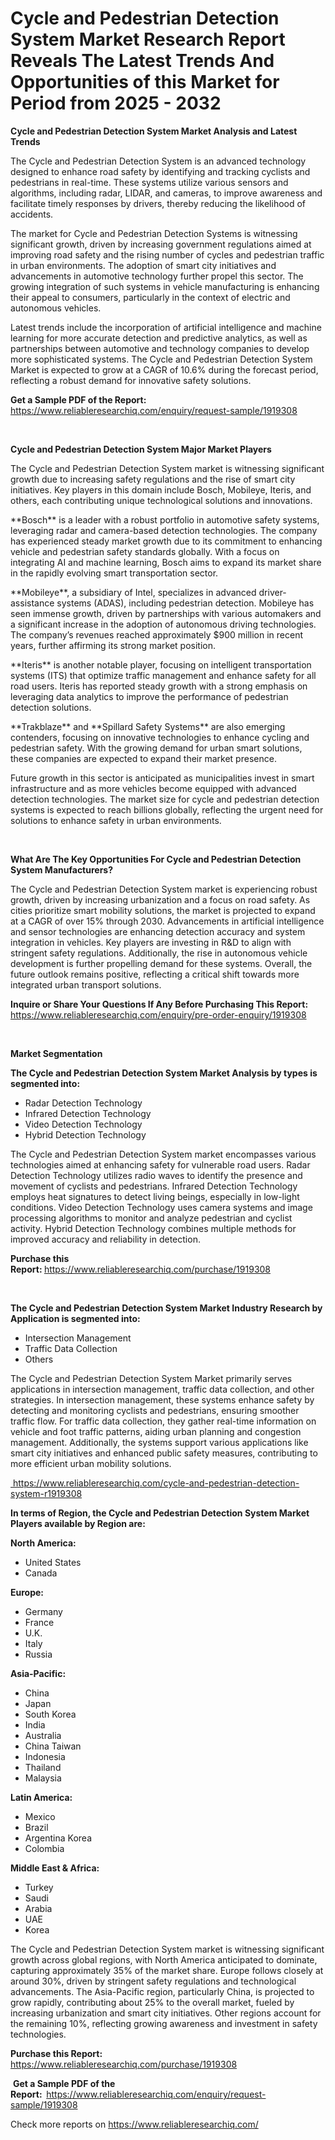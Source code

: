 <p><h1>Cycle and Pedestrian Detection System Market Research Report Reveals The Latest Trends And Opportunities of this Market for Period from 2025 - 2032</h1></p><p><strong>Cycle and Pedestrian Detection System Market Analysis and Latest Trends</strong></p>
<p><p>The Cycle and Pedestrian Detection System is an advanced technology designed to enhance road safety by identifying and tracking cyclists and pedestrians in real-time. These systems utilize various sensors and algorithms, including radar, LIDAR, and cameras, to improve awareness and facilitate timely responses by drivers, thereby reducing the likelihood of accidents. </p><p>The market for Cycle and Pedestrian Detection Systems is witnessing significant growth, driven by increasing government regulations aimed at improving road safety and the rising number of cycles and pedestrian traffic in urban environments. The adoption of smart city initiatives and advancements in automotive technology further propel this sector. The growing integration of such systems in vehicle manufacturing is enhancing their appeal to consumers, particularly in the context of electric and autonomous vehicles.</p><p>Latest trends include the incorporation of artificial intelligence and machine learning for more accurate detection and predictive analytics, as well as partnerships between automotive and technology companies to develop more sophisticated systems. The Cycle and Pedestrian Detection System Market is expected to grow at a CAGR of 10.6% during the forecast period, reflecting a robust demand for innovative safety solutions.</p></p>
<p><strong>Get a Sample PDF of the Report:&nbsp;</strong> <a href="https://www.reliableresearchiq.com/enquiry/request-sample/1919308?utm_campaign=2810&utm_medium=2&utm_source=Github&utm_content=ia&utm_term=31032025&utm_id=cycle-and-pedestrian-detection-system">https://www.reliableresearchiq.com/enquiry/request-sample/1919308</a></p>
<p>&nbsp;</p>
<p><strong>Cycle and Pedestrian Detection System Major Market Players</strong></p>
<p><p>The Cycle and Pedestrian Detection System market is witnessing significant growth due to increasing safety regulations and the rise of smart city initiatives. Key players in this domain include Bosch, Mobileye, Iteris, and others, each contributing unique technological solutions and innovations.</p><p>**Bosch** is a leader with a robust portfolio in automotive safety systems, leveraging radar and camera-based detection technologies. The company has experienced steady market growth due to its commitment to enhancing vehicle and pedestrian safety standards globally. With a focus on integrating AI and machine learning, Bosch aims to expand its market share in the rapidly evolving smart transportation sector.</p><p>**Mobileye**, a subsidiary of Intel, specializes in advanced driver-assistance systems (ADAS), including pedestrian detection. Mobileye has seen immense growth, driven by partnerships with various automakers and a significant increase in the adoption of autonomous driving technologies. The company’s revenues reached approximately $900 million in recent years, further affirming its strong market position.</p><p>**Iteris** is another notable player, focusing on intelligent transportation systems (ITS) that optimize traffic management and enhance safety for all road users. Iteris has reported steady growth with a strong emphasis on leveraging data analytics to improve the performance of pedestrian detection solutions.</p><p>**Trakblaze** and **Spillard Safety Systems** are also emerging contenders, focusing on innovative technologies to enhance cycling and pedestrian safety. With the growing demand for urban smart solutions, these companies are expected to expand their market presence.</p><p>Future growth in this sector is anticipated as municipalities invest in smart infrastructure and as more vehicles become equipped with advanced detection technologies. The market size for cycle and pedestrian detection systems is expected to reach billions globally, reflecting the urgent need for solutions to enhance safety in urban environments.</p></p>
<p>&nbsp;</p>
<p><strong>What Are The Key Opportunities For Cycle and Pedestrian Detection System Manufacturers?</strong></p>
<p><p>The Cycle and Pedestrian Detection System market is experiencing robust growth, driven by increasing urbanization and a focus on road safety. As cities prioritize smart mobility solutions, the market is projected to expand at a CAGR of over 15% through 2030. Advancements in artificial intelligence and sensor technologies are enhancing detection accuracy and system integration in vehicles. Key players are investing in R&D to align with stringent safety regulations. Additionally, the rise in autonomous vehicle development is further propelling demand for these systems. Overall, the future outlook remains positive, reflecting a critical shift towards more integrated urban transport solutions.</p></p>
<p><strong>Inquire or Share Your Questions If Any Before Purchasing This Report:</strong> <a href="https://www.reliableresearchiq.com/enquiry/pre-order-enquiry/1919308?utm_campaign=2810&utm_medium=2&utm_source=Github&utm_content=ia&utm_term=31032025&utm_id=cycle-and-pedestrian-detection-system">https://www.reliableresearchiq.com/enquiry/pre-order-enquiry/1919308</a></p>
<p>&nbsp;</p>
<p><strong>Market Segmentation</strong></p>
<p><strong>The Cycle and Pedestrian Detection System Market Analysis by types is segmented into:</strong></p>
<p><ul><li>Radar Detection Technology</li><li>Infrared Detection Technology</li><li>Video Detection Technology</li><li>Hybrid Detection Technology</li></ul></p>
<p><p>The Cycle and Pedestrian Detection System market encompasses various technologies aimed at enhancing safety for vulnerable road users. Radar Detection Technology utilizes radio waves to identify the presence and movement of cyclists and pedestrians. Infrared Detection Technology employs heat signatures to detect living beings, especially in low-light conditions. Video Detection Technology uses camera systems and image processing algorithms to monitor and analyze pedestrian and cyclist activity. Hybrid Detection Technology combines multiple methods for improved accuracy and reliability in detection.</p></p>
<p><strong>Purchase this Report:&nbsp;</strong><a href="https://www.reliableresearchiq.com/purchase/1919308?utm_campaign=2810&utm_medium=2&utm_source=Github&utm_content=ia&utm_term=31032025&utm_id=cycle-and-pedestrian-detection-system">https://www.reliableresearchiq.com/purchase/1919308</a></p>
<p>&nbsp;</p>
<p><strong>The Cycle and Pedestrian Detection System Market Industry Research by Application is segmented into:</strong></p>
<p><ul><li>Intersection Management</li><li>Traffic Data Collection</li><li>Others</li></ul></p>
<p><p>The Cycle and Pedestrian Detection System Market primarily serves applications in intersection management, traffic data collection, and other strategies. In intersection management, these systems enhance safety by detecting and monitoring cyclists and pedestrians, ensuring smoother traffic flow. For traffic data collection, they gather real-time information on vehicle and foot traffic patterns, aiding urban planning and congestion management. Additionally, the systems support various applications like smart city initiatives and enhanced public safety measures, contributing to more efficient urban mobility solutions.</p></p>
<p><a href="https://www.reliableresearchiq.com/cycle-and-pedestrian-detection-system-r1919308?utm_campaign=2810&utm_medium=2&utm_source=Github&utm_content=ia&utm_term=31032025&utm_id=cycle-and-pedestrian-detection-system">&nbsp;https://www.reliableresearchiq.com/cycle-and-pedestrian-detection-system-r1919308</a></p>
<p><strong>In terms of Region, the Cycle and Pedestrian Detection System Market Players available by Region are:</strong></p>
<p>
    <p> <strong> North America: </strong>
        <ul>
            <li>United States</li>
            <li>Canada</li>
        </ul>
        </p> 
    <p> <strong> Europe: </strong>
        <ul>
            <li>Germany</li>
            <li>France</li>
            <li>U.K.</li>
            <li>Italy</li>
            <li>Russia</li>
        </ul>
        </p> 
    <p> <strong> Asia-Pacific: </strong>
        <ul>
            <li>China</li>
            <li>Japan</li>
            <li>South Korea</li>
            <li>India</li>
            <li>Australia</li>
            <li>China Taiwan</li>
            <li>Indonesia</li>
            <li>Thailand</li>
            <li>Malaysia</li>
        </ul>
        </p> 
    <p> <strong> Latin America: </strong>
        <ul>
            <li>Mexico</li>
            <li>Brazil</li>
            <li>Argentina Korea</li>
            <li>Colombia</li>
        </ul>
        </p> 
    <p> <strong> Middle East & Africa: </strong>
        <ul>
            <li>Turkey</li>
            <li>Saudi</li>
            <li>Arabia</li>
            <li>UAE</li>
            <li>Korea</li>
        </ul>
    </p>
    </p>
<p><p>The Cycle and Pedestrian Detection System market is witnessing significant growth across global regions, with North America anticipated to dominate, capturing approximately 35% of the market share. Europe follows closely at around 30%, driven by stringent safety regulations and technological advancements. The Asia-Pacific region, particularly China, is projected to grow rapidly, contributing about 25% to the overall market, fueled by increasing urbanization and smart city initiatives. Other regions account for the remaining 10%, reflecting growing awareness and investment in safety technologies.</p></p>
<p><strong>Purchase this Report: </strong><a href="https://www.reliableresearchiq.com/purchase/1919308?utm_campaign=2810&utm_medium=2&utm_source=Github&utm_content=ia&utm_term=31032025&utm_id=cycle-and-pedestrian-detection-system">https://www.reliableresearchiq.com/purchase/1919308</a></p>
<p>&nbsp;<strong>Get a Sample PDF of the Report:&nbsp;&nbsp;</strong><a href="https://www.reliableresearchiq.com/enquiry/request-sample/1919308?utm_campaign=2810&utm_medium=2&utm_source=Github&utm_content=ia&utm_term=31032025&utm_id=cycle-and-pedestrian-detection-system">https://www.reliableresearchiq.com/enquiry/request-sample/1919308</a></p>
<p><strong></strong></p>
<p>Check more reports on <a href="https://www.reliableresearchiq.com/?utm_campaign=2810&utm_medium=2&utm_source=Github&utm_content=ia&utm_term=31032025&utm_id=cycle-and-pedestrian-detection-system">https://www.reliableresearchiq.com/</a></p>
